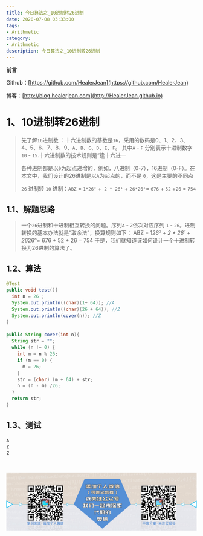 ```yaml
---
title: 今日算法之_10进制转26进制
date: 2020-07-08 03:33:00
tags: 
- Arithmetic
category: 
- Arithmetic
description: 今日算法之_10进制转26进制
---
```


**前言**     

 Github：[https://github.com/HealerJean](https://github.com/HealerJean)         

 博客：[http://blog.healerjean.com](http://HealerJean.github.io)          



# 1、10进制转26进制
> 先了解`16`进制数 ：十六进制数的基数是`16`，采用的数码是0、1、2、3、4、5、6、7、8、9、`A`、`B`、`C`、`D`、`E`、`F`。 其中`A` - `F` 分别表示十进制数字 `10` - `15`.十六进制数的技术规则是“逢十六进一                      
>
> 各种进制都是以`0`为起点递增的，例如，八进制（0-7），16进制（0-F）。在本文中，我们设计的26进制是以`A`为起点的，而不是 `0`，这是主要的不同点
>
> `26` 进制转 `10` 进制：`ABZ` = `1*26²` +` 2 * 26¹` + `26*26°`= `676` + `52` +`26` = `754`     
>
> 



## 1.1、解题思路 

>  一个`26`进制和十进制相互转换的问题。序列`A` - `Z`依次对应序列 `1` - `26`。进制转换的基本办法就是“取余法”，换算规则如下：
>  ABZ = 1*26² + 2 * 26¹ + 26*26°= 676 + 52 + 26 = 754
>  于是，我们就知道该如何设计一个十进制转换为26进制的算法了。







## 1.2、算法

```java
@Test
public void test(){
  int n = 26 ;
  System.out.println((char)(1+ 64)); //A
  System.out.println((char)(26 + 64)); //Z
  System.out.println(cover(n)); //Z
}

public String cover(int n){
  String str = "";
  while (n != 0) {
    int m = n % 26;
    if (m == 0) {
      m = 26;
    }
    str = (char) (m + 64) + str;
    n = (n - m) /26;
  }
  return str;
}
```




## 1.3、测试 

```java
A
Z
Z
```



​          

![ContactAuthor](https://raw.githubusercontent.com/HealerJean/HealerJean.github.io/master/assets/img/artical_bottom.jpg)



<link rel="stylesheet" href="https://unpkg.com/gitalk/dist/gitalk.css">

<script src="https://unpkg.com/gitalk@latest/dist/gitalk.min.js"></script> 
<div id="gitalk-container"></div>    
 <script type="text/javascript">
    var gitalk = new Gitalk({
		clientID: `1d164cd85549874d0e3a`,
		clientSecret: `527c3d223d1e6608953e835b547061037d140355`,
		repo: `HealerJean.github.io`,
		owner: 'HealerJean',
		admin: ['HealerJean'],
		id: 'lpCr4t1ULzZDYvWE',
    });
    gitalk.render('gitalk-container');
</script> 



